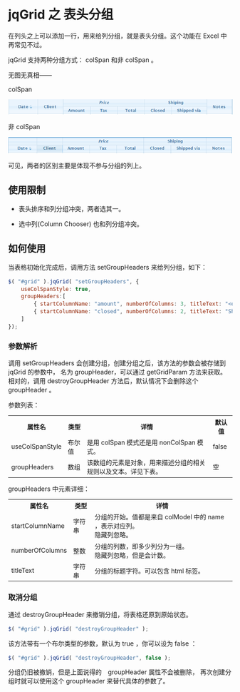 # jqGrid 之 表头分组

在列头之上可以添加一行，用来给列分组，就是表头分组。这个功能在 Excel 中再常见不过。

jqGrid 支持两种分组方式： colSpan 和非 colSpan 。

无图无真相——

colSpan

![colSpan](images/colSpan.png)

非 colSpan

![非 colSpan](images/noColSpan.png)

可见，两者的区别主要是体现不参与分组的列上。

## 使用限制

* 表头排序和列分组冲突，两者选其一。

* 选中列(Column Chooser) 也和列分组冲突。


## 如何使用

当表格初始化完成后，调用方法 setGroupHeaders 来给列分组，如下：

```js
$( "#grid" ).jqGrid( "setGroupHeaders", {
    useColSpanStyle: true, 
    groupHeaders:[
        { startColumnName: "amount", numberOfColumns: 3, titleText: "<em>Price</em>" },
        { startColumnName: "closed", numberOfColumns: 2, titleText: "Shiping" }
    ]
});
```

### 参数解析

调用 setGroupHeaders 会创建分组，创建分组之后，该方法的参数会被存储到 jqGrid 的参数中，
名为 groupHeader，可以通过 getGridParam 方法来获取。
相对的，调用 destroyGroupHeader 方法后，默认情况下会删除这个 groupHeader 。

参数列表：

<table>
    <tr>
        <th>属性名</th>
        <th>类型</th>
        <th>详情</th>
        <th>默认值</th>
    </tr>
    <tr>
        <td>useColSpanStyle</td>
        <td>布尔值</td>
        <td>是用 colSpan 模式还是用 nonColSpan 模式。</td>
        <td>false</td>
    </tr>
    <tr>
        <td>groupHeaders</td>
        <td>数组</td>
        <td>该数组的元素是对象，用来描述分组的相关规则以及文本。详见下表。</td>
        <td>空</td>
    </tr>
</table>

groupHeaders 中元素详细：
<table>
    <tr>
        <th>属性名</th>
        <th>类型</th>
        <th>详情</th>
    </tr>
    <tr>
        <td>startColumnName</td>
        <td>字符串</td>
        <td>
            分组的开始。值都是来自 colModel 中的 name ，表示对应列。<br />
            隐藏列忽略。
        </td>
    </tr>
    <tr>
        <td>numberOfColumns</td>
        <td>整数</td>
        <td>
            分组的列数，即多少列分为一组。 <br />
            隐藏列忽略，但是会计数。
        </td>
    </tr>
    <tr>
        <td>titleText</td>
        <td>字符串</td>
        <td>分组的标题字符。可以包含 html 标签。</td>
    </tr>
</table>


### 取消分组

通过 destroyGroupHeader 来撤销分组，将表格还原到原始状态。

```js
$( "#grid" ).jqGrid( "destroyGroupHeader" );
```

该方法带有一个布尔类型的参数，默认为 true ，你可以设为 false ：

```js
$( "#grid" ).jqGrid( "destroyGroupHeader", false );
```

分组仍旧被撤销，但是上面说得的　groupHeader 属性不会被删除，
再次创建分组时就可以使用这个 groupHeader 来替代具体的参数了。

